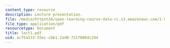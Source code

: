 ```yaml
---
content_type: resource
description: Lecture presentation.
file: /media/https%3A/open-learning-course-data-rc.s3.amazonaws.com/1-964-design-for-sustainability-fall-2006/acf5a53355eccbb12ad07317806dc294_lect1.pdf
file_type: application/pdf
resourcetype: Document
title: lect1.pdf
uid: acf5a533-55ec-cbb1-2ad0-7317806dc294
---
```

